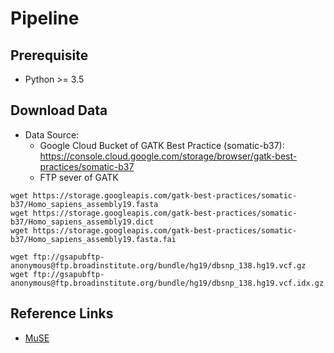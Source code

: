 # Pipeline

## Prerequisite
- Python >= 3.5

## Download Data

- Data Source:
  - Google Cloud Bucket of GATK Best Practice (somatic-b37): https://console.cloud.google.com/storage/browser/gatk-best-practices/somatic-b37
  - FTP sever of GATK

``` shell
wget https://storage.googleapis.com/gatk-best-practices/somatic-b37/Homo_sapiens_assembly19.fasta
wget https://storage.googleapis.com/gatk-best-practices/somatic-b37/Homo_sapiens_assembly19.dict
wget https://storage.googleapis.com/gatk-best-practices/somatic-b37/Homo_sapiens_assembly19.fasta.fai

wget ftp://gsapubftp-anonymous@ftp.broadinstitute.org/bundle/hg19/dbsnp_138.hg19.vcf.gz
wget ftp://gsapubftp-anonymous@ftp.broadinstitute.org/bundle/hg19/dbsnp_138.hg19.vcf.idx.gz
```

## Reference Links
- [MuSE](https://github.com/danielfan/MuSE)
